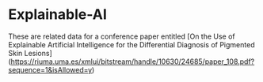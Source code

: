 # Explainable-AI

These are related data for a conference paper entitled [On the Use of Explainable Artificial Intelligence for the Differential Diagnosis of Pigmented Skin Lesions]   
(https://riuma.uma.es/xmlui/bitstream/handle/10630/24685/paper_108.pdf?sequence=1&isAllowed=y)
